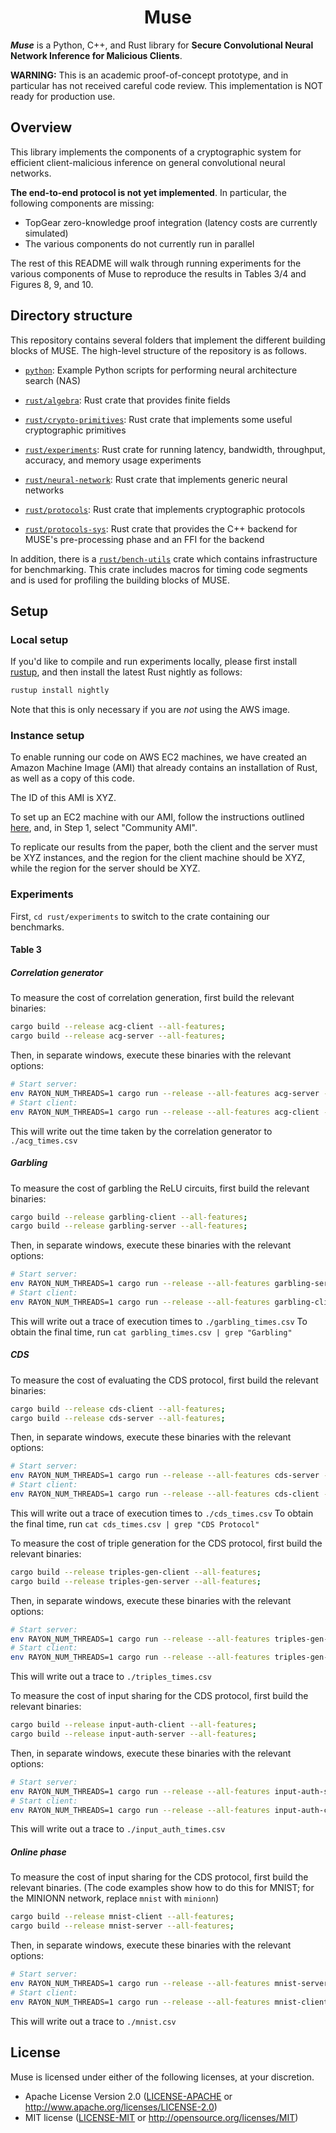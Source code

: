 <h1 align="center">Muse</h1>

___Muse___ is a Python, C++, and Rust library for **Secure Convolutional Neural Network Inference for Malicious Clients**. 

**WARNING:** This is an academic proof-of-concept prototype, and in particular has not received careful code review. This implementation is NOT ready for production use.

## Overview

This library implements the components of a cryptographic system for efficient client-malicious inference on general convolutional neural networks.

**The end-to-end protocol is not yet implemented**. In particular, the following components are missing:
* TopGear zero-knowledge proof integration (latency costs are currently simulated)
* The various components do not currently run in parallel

The rest of this README will walk through running experiments for the various components of Muse to reproduce the results in Tables 3/4 and Figures 8, 9, and 10.


## Directory structure

This repository contains several folders that implement the different building blocks of MUSE. The high-level structure of the repository is as follows.
* [`python`](python): Example Python scripts for performing neural architecture search (NAS)

* [`rust/algebra`](rust/algebra): Rust crate that provides finite fields

* [`rust/crypto-primitives`](rust/crypto-primitives): Rust crate that implements some useful cryptographic primitives

* [`rust/experiments`](rust/experiments): Rust crate for running latency, bandwidth, throughput, accuracy, and memory usage experiments

* [`rust/neural-network`](rust/neural-network): Rust crate that implements generic neural networks

* [`rust/protocols`](rust/protocols): Rust crate that implements cryptographic protocols

* [`rust/protocols-sys`](rust/crypto-primitives): Rust crate that provides the C++ backend for MUSE's pre-processing phase and an FFI for the backend

In addition, there is a  [`rust/bench-utils`](rust/bench-utils) crate which contains infrastructure for benchmarking. This crate includes macros for timing code segments and is used for profiling the building blocks of MUSE.

## Setup

### Local setup

If you'd like to compile and run experiments locally, please first install [rustup](https://rustup.rs/), and then install the latest Rust nightly as follows:
```bash
rustup install nightly
```
Note that this is only necessary if you are *not* using the AWS image.

### Instance setup

To enable running our code on AWS EC2 machines, we have created an Amazon Machine Image (AMI) that already contains an installation of Rust, as well as a copy of this code.

The ID of this AMI is XYZ.

To set up an EC2 machine with our AMI, follow the instructions outlined [here](https://docs.aws.amazon.com/AWSEC2/latest/UserGuide/launching-instance.html), and, in Step 1, select "Community AMI".

To replicate our results from the paper, both the client and the server must be XYZ instances, and the region for the client machine should be XYZ, while the region for the server should be XYZ.

### Experiments

First, `cd rust/experiments` to switch to the crate containing our benchmarks.

#### Table 3

##### Correlation generator

To measure the cost of correlation generation, first build the relevant binaries:
```bash
cargo build --release acg-client --all-features;
cargo build --release acg-server --all-features;
```

Then, in separate windows, execute these binaries with the relevant options:
```bash
# Start server:
env RAYON_NUM_THREADS=1 cargo run --release --all-features acg-server -- -m <0/1> -p <port> > "./acg_times.csv" &;
# Start client:
env RAYON_NUM_THREADS=1 cargo run --release --all-features acg-client -- -m <0/1> -i <server_ip> -p <server_port> > /dev/null 2>&1;
```
This will write out the time taken by the correlation generator to `./acg_times.csv`

##### Garbling

To measure the cost of garbling the ReLU circuits, first build the relevant binaries:
```bash
cargo build --release garbling-client --all-features;
cargo build --release garbling-server --all-features;
```

Then, in separate windows, execute these binaries with the relevant options:
```bash
# Start server:
env RAYON_NUM_THREADS=1 cargo run --release --all-features garbling-server -- -m <0/1> -p <port> > "./garbling_times.csv" &;
# Start client:
env RAYON_NUM_THREADS=1 cargo run --release --all-features garbling-client -- -m <0/1> -i <server_ip> -p <server_port> > /dev/null 2>&1;
```
This will write out a trace of execution times to  `./garbling_times.csv`
To obtain the final time, run `cat garbling_times.csv | grep "Garbling"`

##### CDS

To measure the cost of evaluating the CDS protocol, first build the relevant binaries:
```bash
cargo build --release cds-client --all-features;
cargo build --release cds-server --all-features;
```

Then, in separate windows, execute these binaries with the relevant options:
```bash
# Start server:
env RAYON_NUM_THREADS=1 cargo run --release --all-features cds-server -- -m <0/1> -p <port> > "./cds_times.csv" &;
# Start client:
env RAYON_NUM_THREADS=1 cargo run --release --all-features cds-client -- -m <0/1> -i <server_ip> -p <server_port> > /dev/null 2>&1;
```
This will write out a trace of execution times to  `./cds_times.csv`
To obtain the final time, run `cat cds_times.csv | grep "CDS Protocol"`

To measure the cost of triple generation for the CDS protocol, first build the relevant binaries:
```bash
cargo build --release triples-gen-client --all-features;
cargo build --release triples-gen-server --all-features;
```

Then, in separate windows, execute these binaries with the relevant options:
```bash
# Start server:
env RAYON_NUM_THREADS=1 cargo run --release --all-features triples-gen-server -- -m <0/1> -p <port> > "./triple_times.csv" &;
# Start client:
env RAYON_NUM_THREADS=1 cargo run --release --all-features triples-gen-client -- -m <0/1> -i <server_ip> -p <server_port> > /dev/null 2>&1;
```
This will write out a trace to `./triples_times.csv`

To measure the cost of input sharing for the CDS protocol, first build the relevant binaries:
```bash
cargo build --release input-auth-client --all-features;
cargo build --release input-auth-server --all-features;
```

Then, in separate windows, execute these binaries with the relevant options:
```bash
# Start server:
env RAYON_NUM_THREADS=1 cargo run --release --all-features input-auth-server -- -m <0/1> -p <port> > "./input_auth_times.csv" &;
# Start client:
env RAYON_NUM_THREADS=1 cargo run --release --all-features input-auth-client -- -m <0/1> -i <server_ip> -p <server_port> > /dev/null 2>&1;
```
This will write out a trace to `./input_auth_times.csv`

##### Online phase

To measure the cost of input sharing for the CDS protocol, first build the relevant binaries.
(The code examples show how to do this for MNIST; for the MINIONN network, replace `mnist` with `minionn`)
```bash
cargo build --release mnist-client --all-features;
cargo build --release mnist-server --all-features;
```

Then, in separate windows, execute these binaries with the relevant options:
```bash
# Start server:
env RAYON_NUM_THREADS=1 cargo run --release --all-features mnist-server -- -m <0/1> -p <port> > "./mnist.csv" &;
# Start client:
env RAYON_NUM_THREADS=1 cargo run --release --all-features mnist-client -- -m <0/1> -i <server_ip> -p <server_port> > /dev/null 2>&1;
```
This will write out a trace to `./mnist.csv`
## License

Muse is licensed under either of the following licenses, at your discretion.

 * Apache License Version 2.0 ([LICENSE-APACHE](LICENSE-APACHE) or http://www.apache.org/licenses/LICENSE-2.0)
 * MIT license ([LICENSE-MIT](LICENSE-MIT) or http://opensource.org/licenses/MIT)
